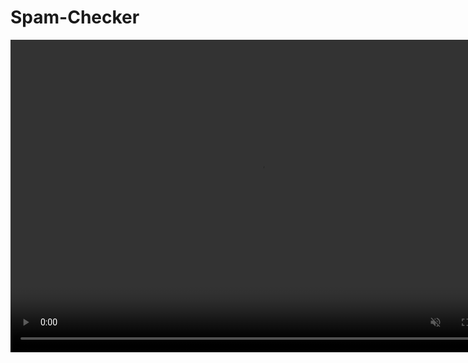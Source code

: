 # Spam-Checker

<video controls="" width="800" height="500" muted="" loop="" autoplay="">
<source src="https://github.com/YogangSingh/YogangSingh.github.io/raw/main/MultiUSV_Trim_MP4.mp4" type="video/mp4">
</video>

